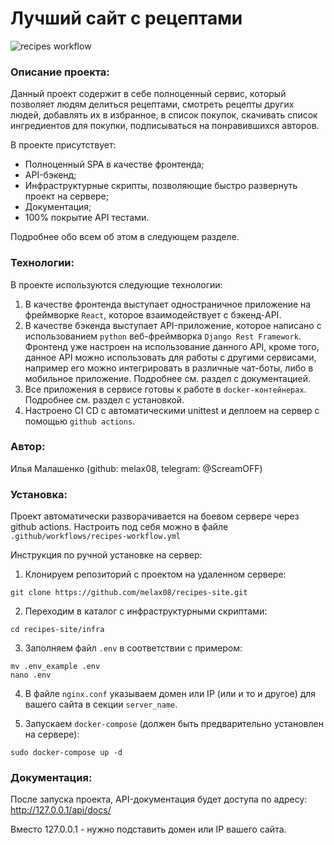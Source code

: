 # Лучший сайт с рецептами

![recipes workflow](https://github.com/melax08/recipes_site/actions/workflows/recipes-workflow.yml/badge.svg)

### Описание проекта:

Данный проект содержит в себе полноценный сервис, который позволяет людям делиться рецептами, смотреть рецепты других людей, добавлять их в избранное, в список покупок, скачивать список ингредиентов для покупки, подписываться на понравившихся авторов.

В проекте присутствует:

- Полноценный SPA в качестве фронтенда; 
- API-бэкенд;
- Инфраструктурные скрипты, позволяющие быстро развернуть проект на сервере;
- Документация;
- 100% покрытие API тестами.

Подробнее обо всем об этом в следующем разделе.

### Технологии:

В проекте используются следующие технологии:

1. В качестве фронтенда выступает одностраничное приложение на фреймворке `React`, которое взаимодействует с бэкенд-API.
2. В качестве бэкенда выступает API-приложение, которое написано с использованием `python` веб-фреймворка `Django Rest Framework`. Фронтенд уже настроен на использование данного API, кроме того, данное API можно использовать для работы с другими сервисами, например его можно интегрировать в различные чат-боты, либо в мобильное приложение. Подробнее см. раздел с документацией.
3. Все приложения в сервисе готовы к работе в `docker-контейнерах`. Подробнее см. раздел с установкой.
4. Настроено CI CD с автоматическими unittest и деплоем на сервер с помощью `github actions`.

### Автор:

Илья Малашенко (github: melax08, telegram: @ScreamOFF)

### Установка:

Проект автоматически разворачивается на боевом сервере через github actions. Настроить под себя можно в файле `.github/workflows/recipes-workflow.yml`

Инструкция по ручной установке на сервер:

1. Клонируем репозиторий с проектом на удаленном сервере:

```
git clone https://github.com/melax08/recipes-site.git
```

2. Переходим в каталог с инфраструктурными скриптами:

```
cd recipes-site/infra
```

3. Заполняем файл `.env` в соответствии с примером:

```
mv .env_example .env
nano .env
```

4. В файле `nginx.conf` указываем домен или IP (или и то и другое) для вашего сайта в секции `server_name`.

5. Запускаем `docker-compose` (должен быть предварительно установлен на сервере):

```
sudo docker-compose up -d
```

### Документация:

После запуска проекта, API-документация будет доступа по адресу: http://127.0.0.1/api/docs/

Вместо 127.0.0.1 - нужно подставить домен или IP вашего сайта.
